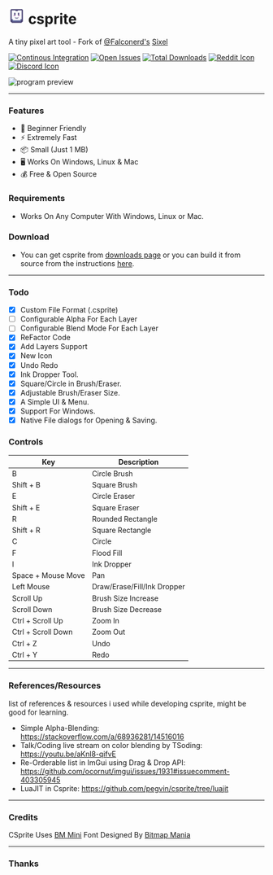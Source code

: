 # <img src="data/icon-scaled.png" width="32"> csprite
A tiny pixel art tool - Fork of [@Falconerd's](https://github.com/falconerd) [Sixel](https://github.com/falconerd/sixel)

[![Continous Integration](https://img.shields.io/github/actions/workflow/status/pegvin/csprite/ci.yml?style=flat-square)](https://github.com/pegvin/csprite/actions/)
[![Open Issues](https://img.shields.io/github/issues/pegvin/csprite?style=flat-square&color=%235cb85c)](https://github.com/pegvin/csprite/issues)
[![Total Downloads](https://img.shields.io/github/downloads/pegvin/csprite/total?style=flat-square)](https://csprite.github.io/downloads/)
[![Reddit Icon](https://img.shields.io/badge/%20-r%2Fcsprite-%23ff6314?logo=reddit&labelColor=%23EFEFEF&style=flat-square)](https://www.reddit.com/r/csprite/)
[![Discord Icon](https://discordapp.com/api/guilds/1027457407732957206/embed.png)](https://discord.gg/ZKs8sm2CPA)

![program preview](https://user-images.githubusercontent.com/75035219/219764211-940d441d-74c4-42d0-9fa4-582ebe81b592.png)

---
### Features
- :beginner: Beginner Friendly
- :zap: Extremely Fast
- :package: Small (Just 1 MB)
- :desktop_computer: Works On Windows, Linux & Mac
- :moneybag: Free & Open Source

### Requirements
- Works On Any Computer With Windows, Linux or Mac.

### Download
- You can get csprite from [downloads page](https://csprite.github.io/downloads/) or you can build it from source from the instructions [here](https://csprite.github.io/wiki/latest-git/building-from-source.html).

---
### Todo
- [x] Custom File Format (.csprite)
- [ ] Configurable Alpha For Each Layer
- [ ] Configurable Blend Mode For Each Layer
- [x] ReFactor Code
- [x] Add Layers Support
- [x] New Icon
- [x] Undo Redo
- [x] Ink Dropper Tool.
- [x] Square/Circle in Brush/Eraser.
- [x] Adjustable Brush/Eraser Size.
- [x] A Simple UI & Menu.
- [x] Support For Windows.
- [x] Native File dialogs for Opening & Saving.

### Controls
| Key                          | Description                                  |
|------------------------------|----------------------------------------------|
| B                            | Circle Brush                                 |
| Shift + B                    | Square Brush                                 |
| E                            | Circle Eraser                                |
| Shift + E                    | Square Eraser                                |
| R                            | Rounded Rectangle                            |
| Shift + R                    | Square Rectangle                             |
| C                            | Circle                                       |
| F                            | Flood Fill                                   |
| I                            | Ink Dropper                                  |
| Space + Mouse Move           | Pan                                          |
| Left Mouse                   | Draw/Erase/Fill/Ink Dropper                  |
| Scroll Up                    | Brush Size Increase                          |
| Scroll Down                  | Brush Size Decrease                          |
| Ctrl + Scroll Up             | Zoom In                                      |
| Ctrl + Scroll Down           | Zoom Out                                     |
| Ctrl + Z                     | Undo                                         |
| Ctrl + Y                     | Redo                                         |

---
### References/Resources
list of references & resources i used while developing csprite, might be good for learning.

- Simple Alpha-Blending: https://stackoverflow.com/a/68936281/14516016
- Talk/Coding live stream on color blending by TSoding: https://youtu.be/aKnl8-qifvE
- Re-Orderable list in ImGui using Drag & Drop API: https://github.com/ocornut/imgui/issues/1931#issuecomment-403305945
- LuaJIT in Csprite: https://github.com/pegvin/csprite/tree/luajit

---
### Credits

CSprite Uses [BM Mini](https://www.dafont.com/bm-mini.font) Font Designed By [Bitmap Mania](https://www.dafont.com/bitmapmania.d283)

---
### Thanks

